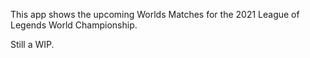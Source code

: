 This app shows the upcoming Worlds Matches for the 2021 League of Legends World Championship. 

Still a WIP.

